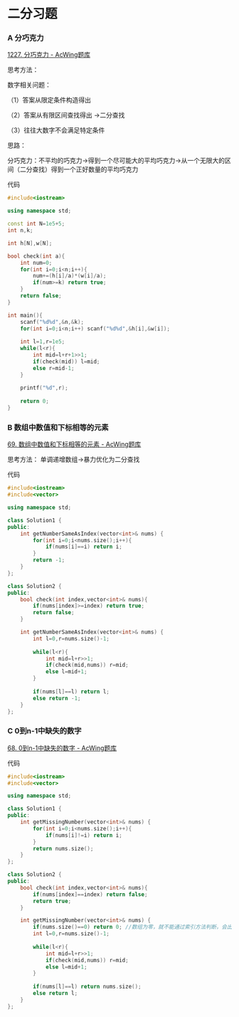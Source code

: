 # 二分习题

### A 分巧克力

[1227. 分巧克力 - AcWing题库](https://www.acwing.com/problem/content/1229/)

思考方法：

数字相关问题：

（1）答案从限定条件构造得出

（2）答案从有限区间查找得出 ->二分查找

（3）往往大数字不会满足特定条件



思路：

分巧克力：不平均的巧克力->得到一个尽可能大的平均巧克力->从一个无限大的区间（二分查找）得到一个正好数量的平均巧克力



代码

```c++
#include<iostream>

using namespace std;

const int N=1e5+5;
int n,k;

int h[N],w[N];

bool check(int a){
    int num=0;
    for(int i=0;i<n;i++){
        num+=(h[i]/a)*(w[i]/a);
        if(num>=k) return true;
    }
    return false;
}

int main(){
    scanf("%d%d",&n,&k);
    for(int i=0;i<n;i++) scanf("%d%d",&h[i],&w[i]);
    
    int l=1,r=1e5;
    while(l<r){
        int mid=l+r+1>>1;
        if(check(mid)) l=mid;
        else r=mid-1;
    }
    
    printf("%d",r);
    
    return 0;
}
```



### B 数组中数值和下标相等的元素

[69. 数组中数值和下标相等的元素 - AcWing题库](https://www.acwing.com/problem/content/65/)

思考方法：
单调递增数组->暴力优化为二分查找



代码

```c++
#include<iostream>
#include<vector>

using namespace std;

class Solution1 {
public:
    int getNumberSameAsIndex(vector<int>& nums) {
        for(int i=0;i<nums.size();i++){
            if(nums[i]==i) return i;
        }
        return -1;
    }
};

class Solution2 {
public:
    bool check(int index,vector<int>& nums){
        if(nums[index]>=index) return true;
        return false;
    }

    int getNumberSameAsIndex(vector<int>& nums) {
        int l=0,r=nums.size()-1;
        
        while(l<r){
            int mid=l+r>>1;
            if(check(mid,nums)) r=mid;
            else l=mid+1;
        }
        
        if(nums[l]==l) return l;
        else return -1;
    }
};
```





### C 0到n-1中缺失的数字

[68. 0到n-1中缺失的数字 - AcWing题库](https://www.acwing.com/problem/content/64/)



代码

```c++
#include<iostream>
#include<vector>

using namespace std;

class Solution1 {
public:
    int getMissingNumber(vector<int>& nums) {
        for(int i=0;i<nums.size();i++){
            if(nums[i]!=i) return i;
        }
        return nums.size();
    }
};

class Solution2 {
public:
    bool check(int index,vector<int>& nums){
        if(nums[index]==index) return false;
        return true;
    }

    int getMissingNumber(vector<int>& nums) {
        if(nums.size()==0) return 0; //数组为零，就不能通过索引方法判断，会出现段错误
        int l=0,r=nums.size()-1;
        
        while(l<r){
            int mid=l+r>>1;
            if(check(mid,nums)) r=mid;
            else l=mid+1;
        }
        
        if(nums[l]==l) return nums.size();
        else return l;
    }
};
```

